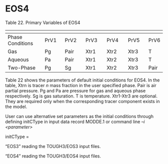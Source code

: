 # EOS4

Table 22. Primary Variables of EOS4

<table data-header-hidden><thead><tr><th width="141"></th><th width="68"></th><th width="73"></th><th width="76"></th><th width="79"></th><th width="71"></th><th></th></tr></thead><tbody><tr><td>Phase Conditions</td><td>PrV1</td><td>PrV2</td><td>PrV3</td><td>PrV4</td><td>PrV5</td><td>PrV6</td></tr><tr><td>Gas</td><td>Pg</td><td>Pair</td><td>Xtr1</td><td>Xtr2</td><td>Xtr3</td><td>T</td></tr><tr><td>Aqueous</td><td>Pa</td><td>Pair</td><td>Xtr1</td><td>Xtr2</td><td>Xtr3</td><td>T</td></tr><tr><td>Two-Phase</td><td>Pg</td><td>Sg</td><td>Xtr1</td><td>Xtr2</td><td>Xtr3</td><td>Pair</td></tr></tbody></table>

Table 22 shows the parameters of default initial conditions for EOS4. In the table, Xtrn is tracer _n_ mass fraction in the user specified phase.  Pair is air partial pressure. Pg and Pa are pressure for gas and aqueous phase respectively. Sg is gas saturation. T is temperature. Xtr1-Xtr3 are optional. They are required only when the corresponding tracer component exists in the model.

User can use alternative set parameters as the initial conditions through defining initCType in input data record MODDE.1 or command line _–i \<parameter>_

&#x20;initCType =

&#x20;                   “EOS3”          reading the TOUGH3/EOS3 input files.

&#x20;                   “EOS4”          reading the TOUGH3/EOS4 input files.
